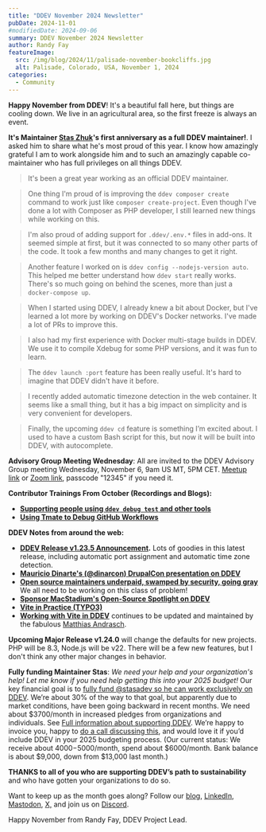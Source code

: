 ```yaml
---
title: "DDEV November 2024 Newsletter"
pubDate: 2024-11-01
#modifiedDate: 2024-09-06
summary: DDEV November 2024 Newsletter
author: Randy Fay
featureImage:
  src: /img/blog/2024/11/palisade-november-bookcliffs.jpg
  alt: Palisade, Colorado, USA, November 1, 2024
categories:
  - Community
---
```


**Happy November from DDEV**! It's a beautiful fall here, but things are cooling down. We live in an agricultural area, so the first freeze is always an event.

**It's Maintainer [Stas Zhuk](https://github.com/stasadev)'s first anniversary as a full DDEV maintainer!**. I asked him to share what he's most proud of this year. I know how amazingly grateful I am to work alongside him and to such an amazingly capable co-maintainer who has full privileges on all things DDEV.

> It's been a great year working as an official DDEV maintainer.

> One thing I'm proud of is improving the `ddev composer create` command to work just like `composer create-project`. Even though I've done a lot with Composer as PHP developer, I still learned new things while working on this.

> I'm also proud of adding support for `.ddev/.env.*` files in add-ons. It seemed simple at first, but it was connected to so many other parts of the code. It took a few months and many changes to get it right.

> Another feature I worked on is `ddev config --nodejs-version auto`. This helped me better understand how `ddev start` really works. There's so much going on behind the scenes, more than just a `docker-compose up`.

> When I started using DDEV, I already knew a bit about Docker, but I've learned a lot more by working on DDEV's Docker networks. I've made a lot of PRs to improve this.

> I also had my first experience with Docker multi-stage builds in DDEV. We use it to compile Xdebug for some PHP versions, and it was fun to learn.

> The `ddev launch :port` feature has been really useful. It's hard to imagine that DDEV didn't have it before.

> I recently added automatic timezone detection in the web container. It seems like a small thing, but it has a big impact on simplicity and is very convenient for developers.

> Finally, the upcoming `ddev cd` feature is something I’m excited about. I used to have a custom Bash script for this, but now it will be built into DDEV, with autocomplete.

**Advisory Group Meeting Wednesday**: All are invited to the DDEV Advisory Group meeting Wednesday, November 6, 9am US MT, 5PM CET. [Meetup link](https://www.meetup.com/ddev-events/events/303197392/?eventOrigin=group_events_list) or [Zoom link](https://us02web.zoom.us/j/7315692237?pwd=RHR6NUkwb0g5WXIzS2NOcXRucCthZz09&omn=89153105842), passcode "12345" if you need it.

**Contributor Trainings From October (Recordings and Blogs):**

* **[Supporting people using `ddev debug test` and other tools](ddev-debug-test-contributor-training.md)**
* **[Using Tmate to Debug GitHub Workflows](tmate-github-actions-contributor-training.md)**

**DDEV Notes from around the web:**

- **[DDEV Release v1.23.5 Announcement](release-v1.23.5-auto-port-assignment.md).** Lots of goodies in this latest release, including automatic port assignment and automatic time zone detection.
- **[Mauricio Dinarte's (@dinarcon) DrupalCon presentation on DDEV](https://www.youtube.com/watch?v=nPJC7BbiGNw&list=PLpeDXSh4nHjQOfQV-BUgoxHXlr4tHlhPO&index=16&pp=iAQB)**
- **[Open source maintainers underpaid, swamped by security, going gray](https://www.theregister.com/2024/09/18/open_source_maintainers_underpaid/)** We all need to be working on this class of problem!
- **[Sponsor MacStadium's Open-Source Spotlight on DDEV](https://www.macstadium.com/blog/mac-open-source-hosting-spotlight-ddev)**
- **[Vite in Practice (TYPO3)](https://docs.typo3.org/p/praetorius/vite-asset-collector/main/en-us/)**
- **[Working with Vite in DDEV](https://ddev.com/blog/working-with-vite-in-ddev/)** continues to be updated and maintained by the fabulous [Matthias Andrasch](https://dev.to/mandrasch).

**Upcoming Major Release v1.24.0** will change the defaults for new projects. PHP will be 8.3, Node.js will be v22. There will be a few new features, but I don't think any other major changes in behavior.

**Fully funding Maintainer Stas**: *We need your help and your organization's help! Let me know if you need help getting this into your 2025 budget!* Our key financial goal is to [fully fund @stasadev so he can work exclusively on DDEV](https://ddev.com/blog/lets-fund-stas-maintainer/). We’re about 30% of the way to that goal, but apparently due to market conditions, have been going backward in recent months. We need about $3700/month in increased pledges from organizations and individuals. See [Full information about supporting DDEV](https://github.com/sponsors/ddev). We’re happy to invoice you, happy to [do a call discussing this](https://cal.com/randyfay/30min), and would love it if you’d include DDEV in your 2025 budgeting process. (Our current status: We receive about $4000-$5000/month, spend about $6000/month. Bank balance is about $9,000, down from $13,000 last month.)

**THANKS to all of you who are supporting DDEV’s path to sustainability** and who have gotten your organizations to do so.

Want to keep up as the month goes along? Follow our [blog](https://ddev.com/blog/), [LinkedIn](https://www.linkedin.com/company/ddev-foundation), [Mastodon](https://fosstodon.org/@ddev), [X,](https://x.com/randyfay) and join us on [Discord](https://discord.gg/5wjP76mBJD).

Happy November from Randy Fay, DDEV Project Lead.